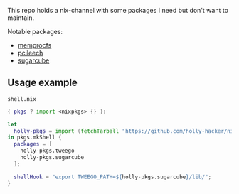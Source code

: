 This repo holds a nix-channel with some packages I need but don't want to maintain.

Notable packages:
- [memprocfs](./pkgs/memprocfs/README.md)
- [pcileech](./pkgs/pcileech/README.md)
- [sugarcube](./pkgs/sugarcube/README.md)

## Usage example
`shell.nix`
```nix
{ pkgs ? import <nixpkgs> {} }:

let
  holly-pkgs = import (fetchTarball "https://github.com/holly-hacker/nixpkgs/archive/32408c2193dc217a03fcdafca842722027eba911.tar.gz") { };
in pkgs.mkShell {
  packages = [
    holly-pkgs.tweego
    holly-pkgs.sugarcube
  ];

  shellHook = "export TWEEGO_PATH=${holly-pkgs.sugarcube}/lib/";
}
```
